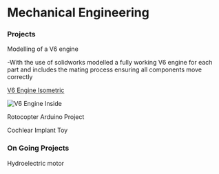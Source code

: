 # Mechanical Engineering

### Projects
Modelling of a V6 engine

-With the use of solidworks modelled a fully working V6 engine for each part and includes the mating process ensuring all components move correctly


[V6 Engine Isometric](/assets/lower_body_assem_isometric.JPG])


 ![V6 Engine Inside]([image_url](https://github.com/Lyk0s27/JasperT.github.io/blob/f2f98cc78720eff80e83eaa3530cce97b33d6c59/assets/lower%20body%20assem%20inside.JPG))




Rotocopter Arduino Project

Cochlear Implant Toy

### On Going Projects
Hydroelectric motor
